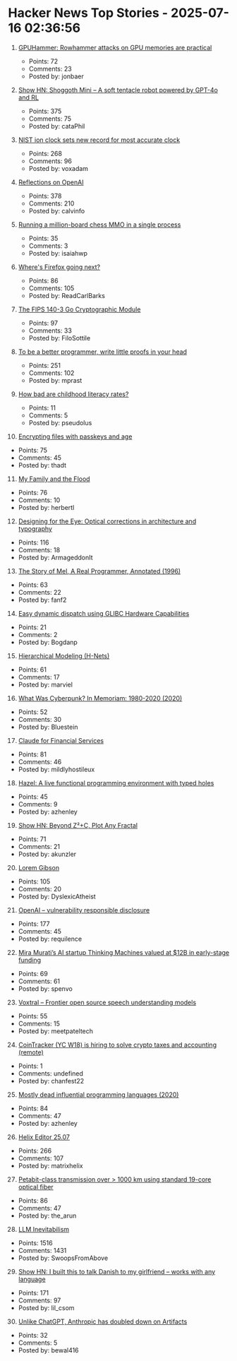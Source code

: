 # Hacker News Top Stories - 2025-07-16 02:36:56

1. [GPUHammer: Rowhammer attacks on GPU memories are practical](https://gpuhammer.com/)
   - Points: 72
   - Comments: 23
   - Posted by: jonbaer

2. [Show HN: Shoggoth Mini – A soft tentacle robot powered by GPT-4o and RL](https://www.matthieulc.com/posts/shoggoth-mini)
   - Points: 375
   - Comments: 75
   - Posted by: cataPhil

3. [NIST ion clock sets new record for most accurate clock](https://www.nist.gov/news-events/news/2025/07/nist-ion-clock-sets-new-record-most-accurate-clock-world)
   - Points: 268
   - Comments: 96
   - Posted by: voxadam

4. [Reflections on OpenAI](https://calv.info/openai-reflections)
   - Points: 378
   - Comments: 210
   - Posted by: calvinfo

5. [Running a million-board chess MMO in a single process](https://eieio.games/blog/a-million-realtime-chess-boards-in-a-single-process/)
   - Points: 35
   - Comments: 3
   - Posted by: isaiahwp

6. [Where's Firefox going next?](https://connect.mozilla.org/t5/discussions/where-s-firefox-going-next-you-tell-us/m-p/100698#M39094)
   - Points: 86
   - Comments: 105
   - Posted by: ReadCarlBarks

7. [The FIPS 140-3 Go Cryptographic Module](https://go.dev/blog/fips140)
   - Points: 97
   - Comments: 33
   - Posted by: FiloSottile

8. [To be a better programmer, write little proofs in your head](https://the-nerve-blog.ghost.io/to-be-a-better-programmer-write-little-proofs-in-your-head/)
   - Points: 251
   - Comments: 102
   - Posted by: mprast

9. [How bad are childhood literacy rates?](https://www.vox.com/culture/419070/childhood-literacy-college-students-reading-crisis-ai)
   - Points: 11
   - Comments: 5
   - Posted by: pseudolus

10. [Encrypting files with passkeys and age](https://words.filippo.io/passkey-encryption/)
   - Points: 75
   - Comments: 45
   - Posted by: thadt

11. [My Family and the Flood](https://www.texasmonthly.com/news-politics/texas-flood-firsthand-account/)
   - Points: 76
   - Comments: 10
   - Posted by: herbertl

12. [Designing for the Eye: Optical corrections in architecture and typography](https://www.nubero.ch/blog/015/)
   - Points: 116
   - Comments: 18
   - Posted by: ArmageddonIt

13. [The Story of Mel, A Real Programmer, Annotated (1996)](https://users.cs.utah.edu/~elb/folklore/mel-annotated/node1.html#SECTION00010000000000000000)
   - Points: 63
   - Comments: 22
   - Posted by: fanf2

14. [Easy dynamic dispatch using GLIBC Hardware Capabilities](https://www.kvr.at/posts/easy-dynamic-dispatch-using-GLIBC-hardware-capabilities/)
   - Points: 21
   - Comments: 2
   - Posted by: Bogdanp

15. [Hierarchical Modeling (H-Nets)](https://cartesia.ai/blog/hierarchical-modeling)
   - Points: 61
   - Comments: 17
   - Posted by: marviel

16. [What Was Cyberpunk? In Memoriam: 1980-2020 (2020)](https://forums.insertcredit.com/t/what-was-cyberpunk-in-memoriam-1980-2020/1721)
   - Points: 52
   - Comments: 30
   - Posted by: Bluestein

17. [Claude for Financial Services](https://www.anthropic.com/news/claude-for-financial-services)
   - Points: 81
   - Comments: 46
   - Posted by: mildlyhostileux

18. [Hazel: A live functional programming environment with typed holes](https://github.com/hazelgrove/hazel)
   - Points: 45
   - Comments: 9
   - Posted by: azhenley

19. [Show HN: Beyond Z²+C, Plot Any Fractal](https://www.juliascope.com/)
   - Points: 71
   - Comments: 21
   - Posted by: akunzler

20. [Lorem Gibson](http://loremgibson.com/)
   - Points: 105
   - Comments: 20
   - Posted by: DyslexicAtheist

21. [OpenAI – vulnerability responsible disclosure](https://requilence.any.org/open-ai-vulnerability-responsible-disclosure)
   - Points: 177
   - Comments: 45
   - Posted by: requilence

22. [Mira Murati’s AI startup Thinking Machines valued at $12B in early-stage funding](https://www.reuters.com/technology/mira-muratis-ai-startup-thinking-machines-raises-2-billion-a16z-led-round-2025-07-15/)
   - Points: 69
   - Comments: 61
   - Posted by: spenvo

23. [Voxtral – Frontier open source speech understanding models](https://mistral.ai/news/voxtral)
   - Points: 55
   - Comments: 15
   - Posted by: meetpateltech

24. [CoinTracker (YC W18) is hiring to solve crypto taxes and accounting (remote)](undefined)
   - Points: 1
   - Comments: undefined
   - Posted by: chanfest22

25. [Mostly dead influential programming languages (2020)](https://www.hillelwayne.com/post/influential-dead-languages/)
   - Points: 84
   - Comments: 47
   - Posted by: azhenley

26. [Helix Editor 25.07](https://helix-editor.com/news/release-25-07-highlights/)
   - Points: 266
   - Comments: 107
   - Posted by: matrixhelix

27. [Petabit-class transmission over > 1000 km using standard 19-core optical fiber](https://www.nict.go.jp/en/press/2025/05/29-1.html)
   - Points: 86
   - Comments: 47
   - Posted by: the_arun

28. [LLM Inevitabilism](https://tomrenner.com/posts/llm-inevitabilism/)
   - Points: 1516
   - Comments: 1431
   - Posted by: SwoopsFromAbove

29. [Show HN: I built this to talk Danish to my girlfriend – works with any language](https://menerdu.vercel.app/)
   - Points: 171
   - Comments: 97
   - Posted by: lil_csom

30. [Unlike ChatGPT, Anthropic has doubled down on Artifacts](https://ben-mini.com/2025/claude-is-kicking-chatgpts-butt)
   - Points: 32
   - Comments: 5
   - Posted by: bewal416


